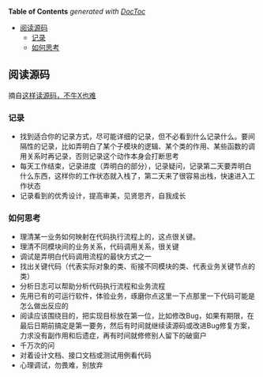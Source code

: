 <!-- START doctoc generated TOC please keep comment here to allow auto update -->
<!-- DON'T EDIT THIS SECTION, INSTEAD RE-RUN doctoc TO UPDATE -->
**Table of Contents**  *generated with [DocToc](https://github.com/thlorenz/doctoc)*

- [阅读源码](#%E9%98%85%E8%AF%BB%E6%BA%90%E7%A0%81)
  - [记录](#%E8%AE%B0%E5%BD%95)
  - [如何思考](#%E5%A6%82%E4%BD%95%E6%80%9D%E8%80%83)

<!-- END doctoc generated TOC please keep comment here to allow auto update -->

## 阅读源码

摘自[这样读源码，不牛X也难
](http://blog.csdn.net/foruok/article/details/51235517)

### 记录

  - 找到适合你的记录方式，尽可能详细的记录，但不必看到什么记录什么。要间隔性的记录，比如弄明白了某个子模块的逻辑、某个类的作用、某些函数的调用关系时再记录，否则记录这个动作本身会打断思考
  - 每天工作结束，记录进度（弄明白的部分），记录疑问，记录第二天要弄明白什么东西，这样你的工作状态就入栈了，第二天来了很容易出栈，快速进入工作状态
  - 记录看到的优秀设计，提高审美，见贤思齐，自我成长

### 如何思考

  - 理清某一业务如何映射在代码执行流程上的，这点很关键。
  - 理清不同模块间的业务关系，代码调用关系，很关键
  - 调试是弄明白代码调用流程的最快方式之一
  - 找出关键代码（代表实际对象的类、衔接不同模块的类、代表业务关键节点的类）
  - 分析日志可以帮助分析代码执行流程和业务流程
  - 先用已有的可运行软件，体验业务，琢磨你点这里一下点那里一下代码可能是怎么做出反应的
  - 阅读应该围绕目的，把实现目标放在第一位，比如修改Bug，如果有期限，在最后日期前搞定是第一要务，然后有时间就继续读源码或改进Bug修复方案，力求没有副作用和后遗症，再有时间就修修别人留下的破窗户
  - 千万次的问
  - 对着设计文档、接口文档或测试用例看代码
  - 心理调试，勿畏难，别放弃